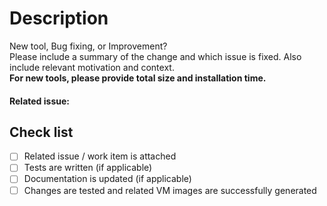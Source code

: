 # Description
New tool, Bug fixing, or Improvement?  
Please include a summary of the change and which issue is fixed. Also include relevant motivation and context.  
**For new tools, please provide total size and installation time.**

<!-- Currently, we can't accept external contributions to macOS source. Please find more details in [CONTRIBUTING.md](CONTRIBUTING.md#macOS) guide -->

#### Related issue:

## Check list
- [ ] Related issue / work item is attached
- [ ] Tests are written (if applicable)
- [ ] Documentation is updated (if applicable)
- [ ] Changes are tested and related VM images are successfully generated

<!--- I am just practising  ---> 
